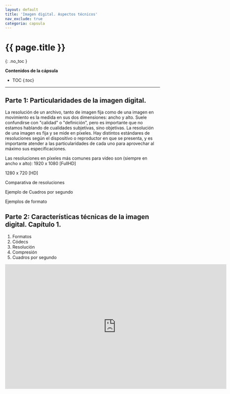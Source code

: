 ```yaml
---
layout: default
title: 'Imagen digital. Aspectos técnicos'
nav_exclude: true
categoria: capsula
---
```


# {{ page.title }}
{: .no_toc }  

**Contenidos de la cápsula**  

- TOC
{:toc}

---

## Parte 1: Particularidades de la imagen digital.

La resolución de un archivo, tanto de imagen fija como de una imagen en movimiento es la medida en sus dos dimensiones: ancho y alto. Suele confundirse con "calidad" o "definición", pero es importante que no estamos hablando de cualidades subjetivas, sino objetivas. La resolución de una imagen es fija y se mide en píxeles. Hay distintos estándares de resoluciones según el dispositivo o reproductor en que se presenta, y es importante atender a las particularidades de cada uno para aprovechar al máximo sus especificaciones.

Las resoluciones en píxeles más comunes para video son (siempre en ancho x alto):
1920 x 1080 [FullHD]

1280 x 720 [HD]


Comparativa de resoluciones


Ejemplo de Cuadros por segundo  

Ejemplos de formato  


## Parte 2: Características técnicas de la imagen digital. Capítulo 1.

  1. Formatos
  2. Códecs
  3. Resolución
  4. Compresión
  5. Cuadros por segundo

<div class="video-container">
    <iframe src="https://drive.google.com/file/d/13mLcJJo3GP-fnWMcIE5e60SfTz3XWtGx/preview" height="406" width="720" modestbranding="1" rel="0" frameborder="0" allow="accelerometer; autoplay; encrypted-media; gyroscope; picture-in-picture" allowfullscreen>
    </iframe>
</div>